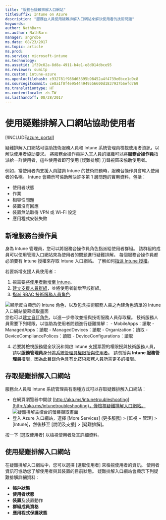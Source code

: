 ```yaml
---
title: "服務台疑難排解入口網站"
titleSuffix: Intune on Azure
description: "服務台人員使用疑難排解入口網站來解決使用者的技術問題"
keywords: 
author: NathBarn
ms.author: NathBarn
manager: angrobe
ms.date: 08/23/2017
ms.topic: article
ms.prod: 
ms.service: microsoft-intune
ms.technology: 
ms.assetid: 1f39c02a-8d8a-4911-b4e1-e8d014dbce95
ms.reviewer: sumitp
ms.custom: intune-azure
ms.openlocfilehash: c932781f988d63395b98452a4f4739e0bce1d9c8
ms.sourcegitcommit: ce8a1f0f4e95444949556600d1837937b6efd769
ms.translationtype: HT
ms.contentlocale: zh-TW
ms.lasthandoff: 08/28/2017
---
```

# <a name="use-the-troubleshooting-portal-to-help-users"></a>使用疑難排解入口網站協助使用者

[!INCLUDE[azure_portal](./includes/azure_portal.md)]

疑難排解入口網站可協助技術服務人員和 Intune 系統管理員檢視使用者資訊，以解決使用者協助要求。 將服務台操作員納入其人員的組織可以將**服務台操作員**指派給一群使用者，這些使用者即可使用 [疑難排解] 刀鋒視窗來協助使用者。

例如，當使用者向支援人員諮詢 Intune 的技術問題時，服務台操作員會輸入使用者的名稱。 Intune 會顯示可協助解決許多第 1 層問題的實用資料，包括：
- 使用者狀態
- 作業
- 相容性問題
- 裝置沒有回應
-   裝置無法取得 VPN 或 Wi-Fi 設定
-   應用程式安裝失敗

## <a name="add-help-desk-operators"></a>新增服務台操作員
身為 Intune 管理員，您可以將服務台操作員角色指派給使用者群組。 該群組的成員可以使用管理入口網站來為使用者的問題進行疑難排解。 每個服務台操作員都必須要有 Intune 授權來存取 Intune 入口網站。 了解如何[指派 Intune 授權](licenses-assign.md)。

若要新增支援人員使用者：
1. 視需要[將使用者新增至 Intune](users-add.md)。
2. [建立支援人員群組](groups-add.md)，並將使用者新增至該群組。
3. [指派 RBAC 技術服務人員角色](role-based-access-control.md#built-in-roles).

  ![顯示反白顯示的 Intune 角色，以及包含技術服務人員之內建角色清單的 Intune 入口網站螢幕擷取畫面](./media/help-desk-user-add.png)您也可以[建立自訂角色](role-based-access-control.md#custom-roles)，以進一步修改並授與技術服務人員存取權。  技術服務人員需要下列權限，以協助為使用者問題進行疑難排解：
    - MobileApps：讀取
    - ManagedApps：讀取
    - ManagedDevices：讀取
    - Organization：讀取
    - DeviceCompliancePolices：讀取
    - DeviceConfigurations：讀取

4. 若要將檢視服務健全狀況和開啟 Intune 支援票證的權限授與技術服務人員，請以**服務管理員**身分[將系統管理員權限授與使用者](https://docs.microsoft.com/azure/active-directory/active-directory-users-assign-role-azure-portal)。 請勿授與 **Intune 服務管理員**權限，因為此目錄角色具有比技術服務人員所需更多的權限。

## <a name="access-the-troubleshooting-portal"></a>存取疑難排解入口網站

服務台人員和 Intune 系統管理員有兩種方式可以存取疑難排解入口網站：
- 在網頁瀏覽器中開啟 [http://aka.ms/intunetroubleshooting](http://aka.ms/intunetroubleshooting)，僅檢視疑難排解入口網站。
  ![疑難排解主控台的螢幕擷取畫面](./media/help-desk-console.png)
- 登入 Azure 入口網站，選擇 [More Services] (更多服務) > [監視 + 管理] > [Intune]，然後移至 [說明及支援] > [疑難排解]。

按一下 [選取使用者] 以檢視使用者及其詳細資料。

## <a name="use-the-troubleshooting-portal"></a>使用疑難排解入口網站

在疑難排解入口網站中，您可以選擇 [選取使用者] 來檢視使用者的資訊。 使用者資訊可協助您了解使用者與其裝置的目前狀態。 疑難排解入口網站會顯示下列疑難排解詳細資料︰
- **帳戶狀態**
- **使用者狀態**
- **裝置**及裝置動作
- **群組成員資格**
- **應用程式保護狀態**
